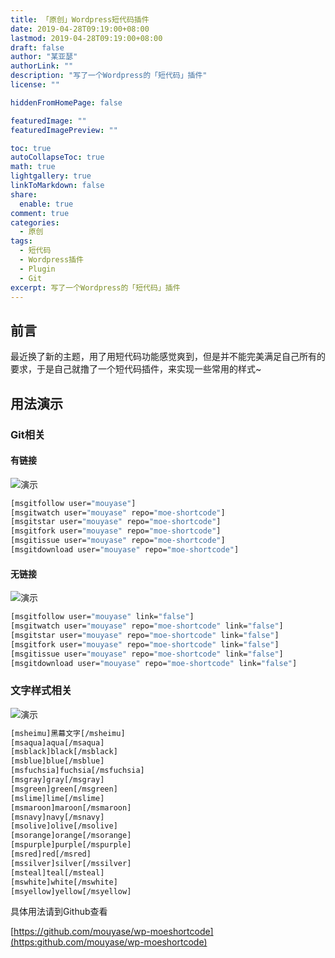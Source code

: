 ```yaml
---
title: 「原创」Wordpress短代码插件
date: 2019-04-28T09:19:00+08:00
lastmod: 2019-04-28T09:19:00+08:00
draft: false
author: "某亚瑟"
authorLink: ""
description: "写了一个Wordpress的「短代码」插件"
license: ""

hiddenFromHomePage: false

featuredImage: ""
featuredImagePreview: ""

toc: true
autoCollapseToc: true
math: true
lightgallery: true
linkToMarkdown: false
share:
  enable: true
comment: true
categories: 
  - 原创
tags: 
  - 短代码
  - Wordpress插件
  - Plugin
  - Git
excerpt: 写了一个Wordpress的「短代码」插件
---
```


<!--more-->

## 前言

最近换了新的主题，用了用短代码功能感觉爽到，但是并不能完美满足自己所有的要求，于是自己就撸了一个短代码插件，来实现一些常用的样式~

## 用法演示
### Git相关
#### 有链接
![演示](https://cdn.jsdelivr.net/gh/mouyase/Yojigen.Tech@master/static/assets/9/1.jpg)
```cmd
[msgitfollow user="mouyase"]
[msgitwatch user="mouyase" repo="moe-shortcode"]
[msgitstar user="mouyase" repo="moe-shortcode"]
[msgitfork user="mouyase" repo="moe-shortcode"]
[msgitissue user="mouyase" repo="moe-shortcode"]
[msgitdownload user="mouyase" repo="moe-shortcode"]
```
#### 无链接
![演示](https://cdn.jsdelivr.net/gh/mouyase/Yojigen.Tech@master/static/assets/9/2.jpg)

```cmd
[msgitfollow user="mouyase" link="false"]
[msgitwatch user="mouyase" repo="moe-shortcode" link="false"]
[msgitstar user="mouyase" repo="moe-shortcode" link="false"]
[msgitfork user="mouyase" repo="moe-shortcode" link="false"]
[msgitissue user="mouyase" repo="moe-shortcode" link="false"]
[msgitdownload user="mouyase" repo="moe-shortcode" link="false"]
```

### 文字样式相关
![演示](https://cdn.jsdelivr.net/gh/mouyase/Yojigen.Tech@master/static/assets/9/3.jpg)

```cmd
[msheimu]黑幕文字[/msheimu]
[msaqua]aqua[/msaqua]
[msblack]black[/msblack]
[msblue]blue[/msblue]
[msfuchsia]fuchsia[/msfuchsia]
[msgray]gray[/msgray]
[msgreen]green[/msgreen]
[mslime]lime[/mslime]
[msmaroon]maroon[/msmaroon]
[msnavy]navy[/msnavy]
[msolive]olive[/msolive]
[msorange]orange[/msorange]
[mspurple]purple[/mspurple]
[msred]red[/msred]
[mssilver]silver[/mssilver]
[msteal]teal[/msteal]
[mswhite]white[/mswhite]
[msyellow]yellow[/msyellow]
```

具体用法请到Github查看

[https://github.com/mouyase/wp-moeshortcode](https:github.com/mouyase/wp-moeshortcode)